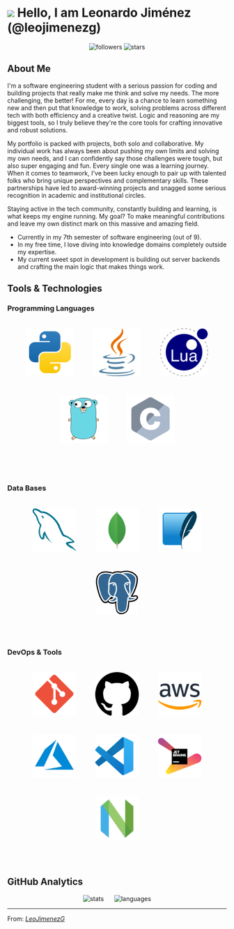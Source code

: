 # <img src="https://media.giphy.com/media/hvRJCLFzcasrR4ia7z/giphy.gif" width="30px"/> Hello, I am Leonardo Jiménez (@leojimenezg) 

<div align="center">
  <img height="40px" src="https://img.shields.io/github/followers/LeoJimenezG?style=flat&color=green" alt="followers">
  <img height="40px" src="https://img.shields.io/github/stars/LeoJimenezG?style=flat&color=yellow" alt="stars">
</div>


## About Me

I'm a software engineering student with a serious passion for coding and building projects that really make me think and solve my needs. The more challenging, the better! For me, every day is a chance to learn something new and then put that knowledge to work, solving problems across different tech with both efficiency and a creative twist. Logic and reasoning are my biggest tools, so I truly believe they're the core tools for crafting innovative and robust solutions.

My portfolio is packed with projects, both solo and collaborative. My individual work has always been about pushing my own limits and solving my own needs, and I can confidently say those challenges were tough, but also super engaging and fun. Every single one was a learning journey.
When it comes to teamwork, I've been lucky enough to pair up with talented folks who bring unique perspectives and complementary skills. These partnerships have led to award-winning projects and snagged some serious recognition in academic and institutional circles.

Staying active in the tech community, constantly building and learning, is what keeps my engine running.
My goal? To make meaningful contributions and leave my own distinct mark on this massive and amazing field.

* Currently in my 7th semester of software engineering (out of 9).
* In my free time, I love diving into knowledge domains completely outside my expertise.
* My current sweet spot in development is building out server backends and crafting the main logic that makes things work.

## Tools & Technologies

### Programming Languages
<p align="center">
  <img height="110px" src="./images/python-svgrepo-com.svg" alt="python" style="margin: 20px;">
  <img height="110px" src="./images/java-svgrepo-com.svg" alt="java" style="margin: 20px;">
  <img height="110px" src="./images/lua-svgrepo-com.svg" alt="lua" style="margin: 20px;">
  <img height="110px" src="./images/go-gopher-svgrepo-com.svg" alt="go" style="margin: 20px;">
  <img height="110px" src="./images/c-logo.png" alt="c" style="margin: 20px;">
</p>

<br />

<!--
### Frameworks & Libraries
<p align="center">
  <img height="100px" src="./images/flask-svgrepo-com.svg" alt="flask" style="margin: 20px;">
  <img height="100px" src="./images/tk-svgrepo-com.svg" alt="tkinter" style="margin: 20px;">
  <img height="100px" src="/images/numpy-svgrepo-com.svg" alt="numpy" style="margin: 20px;">
  <img height="100px" src="./images/pandas-svgrepo-com.svg" alt="pandas" style="margin: 20px;">
  <img height="100px" src="./images/spring-icon-svgrepo-com.svg" alt="springboot" style="margin: 20px;">
  <img height="100px" src="./images/laravel-svgrepo-com.svg" alt="laravel" style="margin: 20px;">
  <img height="100px" src="./images/selenium-svgrepo-com.svg" alt="selenium" style="margin: 20px;">
</p>
-->

<br />

### Data Bases
<p align="center">
  <img height="100px" src="./images/mysql-svgrepo-com.svg" alt="mysql" style="margin: 20px;">
  <img height="100px" src="./images/mongo-svgrepo-com.svg" alt="mongodb" style="margin: 20px;">
  <img height="100px" src="./images/sqlite-svgrepo-com.svg" alt="sqlite" style="margin: 20px;">
  <img height="100px" src="./images/postgresql-svgrepo-com.svg" alt="postgresql" style="margin: 20px;">
</p>

<br />

### DevOps & Tools
<p align="center">
  <img height="100px" src="./images/git-svgrepo-com.svg" alt="git" style="margin: 20px;">
  <img height="100px" src="./images/github-142-svgrepo-com.svg" alt="github" style="margin: 20px;">
  <img height="100px" src="./images/aws-svgrepo-com.svg" alt="aws" style="margin: 20px;">
  <img height="100px" src="./images/azure-svgrepo-com.svg" alt="azure" style="margin: 20px;">
  <img height="100px" src="./images/visual-studio-code-svgrepo-com.svg" alt="vscode" style="margin: 20px;">
  <img height="100px" src="./images/jetbrains-svgrepo-com.svg" alt="jetbrains" style="margin: 20px;">
  <img height="100px" src="./images/nvim-svg-logo.svg" alt="vim" style="margin: 20px;">
</p>

<br />

## GitHub Analytics

<p align="center">
  <img height="180px" src="https://github-readme-stats.vercel.app/api?username=LeoJimenezG&theme=chartreuse-dark&show_icons=true&hide_border=true&count_private=true" hspace="10" alt="stats"/>
  <img height="180px" src="https://github-readme-stats.vercel.app/api/top-langs/?username=LeoJimenezG&theme=chartreuse-dark&show_icons=tfalse&hide_border=true&layout=compact" hspace="10" alt="languages"/>
  <br/>
</p>

---

From: *[LeoJimenezG](https://github.com/LeoJimenezG)*
